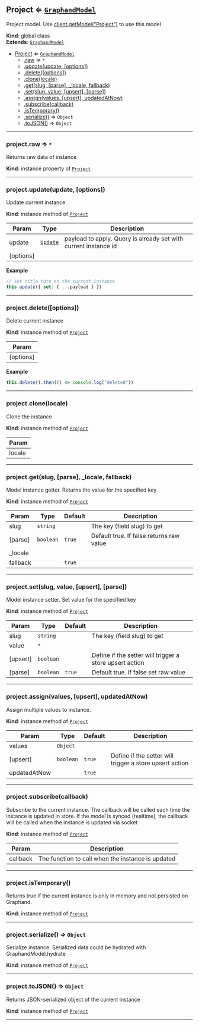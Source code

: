 <a name="Project"></a>

## Project ⇐ [<code>GraphandModel</code>](GraphandModel.md#GraphandModel)
Project model. Use [client.getModel("Project")](Client.md#Client+getModel) to use this model

**Kind**: global class  
**Extends**: [<code>GraphandModel</code>](GraphandModel.md#GraphandModel)  

* [Project](Project.md#Project) ⇐ [<code>GraphandModel</code>](GraphandModel.md#GraphandModel)
    * [.raw](GraphandModel.md#GraphandModel+raw) ⇒ <code>\*</code>
    * [.update(update, [options])](GraphandModel.md#GraphandModel+update)
    * [.delete([options])](GraphandModel.md#GraphandModel+delete)
    * [.clone(locale)](GraphandModel.md#GraphandModel+clone)
    * [.get(slug, [parse], _locale, fallback)](GraphandModel.md#GraphandModel+get)
    * [.set(slug, value, [upsert], [parse])](GraphandModel.md#GraphandModel+set)
    * [.assign(values, [upsert], updatedAtNow)](GraphandModel.md#GraphandModel+assign)
    * [.subscribe(callback)](GraphandModel.md#GraphandModel+subscribe)
    * [.isTemporary()](GraphandModel.md#GraphandModel+isTemporary)
    * [.serialize()](GraphandModel.md#GraphandModel+serialize) ⇒ <code>Object</code>
    * [.toJSON()](GraphandModel.md#GraphandModel+toJSON) ⇒ <code>Object</code>


* * *

<a name="GraphandModel+raw"></a>

### project.raw ⇒ <code>\*</code>
Returns raw data of instance

**Kind**: instance property of [<code>Project</code>](Project.md#Project)  

* * *

<a name="GraphandModel+update"></a>

### project.update(update, [options])
Update current instance

**Kind**: instance method of [<code>Project</code>](Project.md#Project)  

| Param | Type | Description |
| --- | --- | --- |
| update | [<code>Update</code>](#Update) | payload to apply. Query is already set with current instance id |
| [options] |  |  |

**Example**  
```js
// set title toto on the current instance
this.update({ set: { ...payload } })
```

* * *

<a name="GraphandModel+delete"></a>

### project.delete([options])
Delete current instance

**Kind**: instance method of [<code>Project</code>](Project.md#Project)  

| Param |
| --- |
| [options] | 

**Example**  
```js
this.delete().then(() => console.log("deleted"))
```

* * *

<a name="GraphandModel+clone"></a>

### project.clone(locale)
Clone the instance

**Kind**: instance method of [<code>Project</code>](Project.md#Project)  

| Param |
| --- |
| locale | 


* * *

<a name="GraphandModel+get"></a>

### project.get(slug, [parse], _locale, fallback)
Model instance getter. Returns the value for the specified key

**Kind**: instance method of [<code>Project</code>](Project.md#Project)  

| Param | Type | Default | Description |
| --- | --- | --- | --- |
| slug | <code>string</code> |  | The key (field slug) to get |
| [parse] | <code>boolean</code> | <code>true</code> | Default true. If false returns raw value |
| _locale |  |  |  |
| fallback |  | <code>true</code> |  |


* * *

<a name="GraphandModel+set"></a>

### project.set(slug, value, [upsert], [parse])
Model instance setter. Set value for the specified key

**Kind**: instance method of [<code>Project</code>](Project.md#Project)  

| Param | Type | Default | Description |
| --- | --- | --- | --- |
| slug | <code>string</code> |  | The key (field slug) to get |
| value | <code>\*</code> |  |  |
| [upsert] | <code>boolean</code> |  | Define if the setter will trigger a store upsert action |
| [parse] | <code>boolean</code> | <code>true</code> | Default true. If false set raw value |


* * *

<a name="GraphandModel+assign"></a>

### project.assign(values, [upsert], updatedAtNow)
Assign multiple values to instance.

**Kind**: instance method of [<code>Project</code>](Project.md#Project)  

| Param | Type | Default | Description |
| --- | --- | --- | --- |
| values | <code>Object</code> |  |  |
| [upsert] | <code>boolean</code> | <code>true</code> | Define if the setter will trigger a store upsert action |
| updatedAtNow |  | <code>true</code> |  |


* * *

<a name="GraphandModel+subscribe"></a>

### project.subscribe(callback)
Subscribe to the current instance. The callback will be called each time the instance is updated in store.
If the model is synced (realtime), the callback will be called when the instance is updated via socket

**Kind**: instance method of [<code>Project</code>](Project.md#Project)  

| Param | Description |
| --- | --- |
| callback | The function to call when the instance is updated |


* * *

<a name="GraphandModel+isTemporary"></a>

### project.isTemporary()
Returns true if the current instance is only in memory and not persisted on Graphand.

**Kind**: instance method of [<code>Project</code>](Project.md#Project)  

* * *

<a name="GraphandModel+serialize"></a>

### project.serialize() ⇒ <code>Object</code>
Serialize instance. Serialized data could be hydrated with GraphandModel.hydrate

**Kind**: instance method of [<code>Project</code>](Project.md#Project)  

* * *

<a name="GraphandModel+toJSON"></a>

### project.toJSON() ⇒ <code>Object</code>
Returns JSON-serialized object of the current instance

**Kind**: instance method of [<code>Project</code>](Project.md#Project)  

* * *


